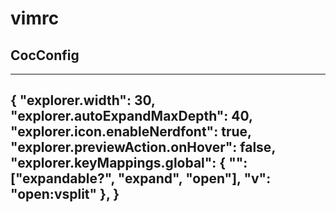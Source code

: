 # vimrc

## CocConfig
---
{
  "explorer.width": 30,
  "explorer.autoExpandMaxDepth": 40,
  "explorer.icon.enableNerdfont": true,
  "explorer.previewAction.onHover": false,
  "explorer.keyMappings.global": {
    "<cr>": ["expandable?", "expand", "open"],
    "v": "open:vsplit"
  },
}
---
